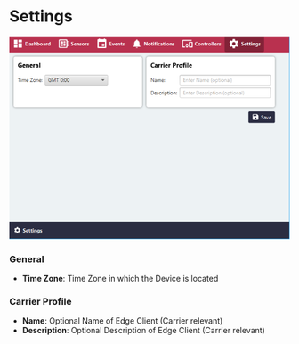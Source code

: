 # Settings

![Screenshot](images/settings-overview-1.png)

### General
- **Time Zone**: Time Zone in which the Device is located

### Carrier Profile
- **Name**: Optional Name of Edge Client (Carrier relevant)
- **Description**: Optional Description of Edge Client (Carrier relevant)
